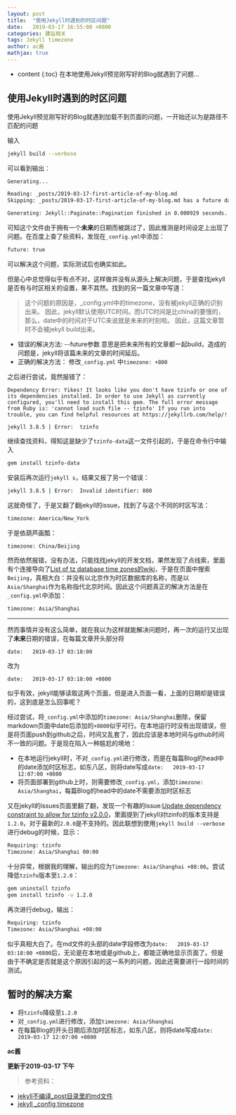 ```yaml
---
layout: post
title:  "使用Jekyll时遇到的时区问题"
date:   2019-03-17 16:55:00 +0800
categories: 建站相关
tags: Jekyll timezone
author: ac酱
mathjax: true
---
```


* content
{:toc}
在本地使用Jekyll预览刚写好的Blog就遇到了问题...



## 使用Jekyll时遇到的时区问题
使用Jekyll预览刚写好的Blog就遇到加载不到页面的问题，一开始还以为是路径不匹配的问题

输入
```bash
jekyll build --verbose 
```
可以看到输出：
```bash
Generating...

Reading: _posts/2019-03-17-first-article-of-my-blog.md
Skipping: _posts/2019-03-17-first-article-of-my-blog.md has a future date

Generating: Jekyll::Paginate::Pagination finished in 0.000929 seconds.
```
可知这个文件由于拥有一个**未来**的日期而被跳过了，因此推测是时间设定上出现了问题。在百度上查了些资料，发现在`_config.yml`中添加：
```xml
future: true
```
可以解决这个问题，实际测试后也确实如此。

但是心中总觉得似乎有点不对，这样做并没有从源头上解决问题，于是查找jekyll是否有与时区相关的设置，果不其然。找到的另一篇文章中写道：

> 这个问题的原因是，_config.yml中的timezone，没有被jekyll正确的识别出来。
因此，jekyll默认使用UTC时间。而UTC时间是比china的要慢的，那么，date中的时间对于UTC来说就是未来的时刻啦。
因此，这篇文章暂时不会被jekyll build出来。
* 错误的解决方法:
--future参数  意思是把未来所有的文章都一起build，造成的问题是，jekyll将该篇未来的文章的时间延后。
* 正确的解决方法：
修改`_config.yml` 中`timezone: +800`

之后进行尝试，竟然报错了：

    Dependency Error: Yikes! It looks like you don't have tzinfo or one of its dependencies installed. In order to use Jekyll as currently configured, you'll need to install this gem. The full error message from Ruby is: 'cannot load such file -- tzinfo' If you run into trouble, you can find helpful resources at https://jekyllrb.com/help/!

    jekyll 3.8.5 | Error:  tzinfo

继续查找资料，得知这是缺少了`tzinfo-data`这一文件引起的，于是在命令行中输入
```bash
gem install tzinfo-data
```
安装后再次运行`jekyll s`，结果又报了另一个错误：
```bash
jekyll 3.8.5 | Error:  Invalid identifier: 800
```
这就奇怪了，于是又翻了翻jekyll的issue，找到了与这个不同的时区写法：
```xml
timezone: America/New_York
```
于是依葫芦画瓢：
```xml
timezone: China/Beijing
```
然而依然报错，没有办法，只能找找jekyll的开发文档，果然发现了点线索，里面有个连接导向了[List of tz database time zones的wiki](https://en.wikipedia.org/wiki/List_of_tz_database_time_zones)，于是在页面中搜索`Beijing`，真相大白：并没有以北京作为时区数据库的名称，而是以`Asia/Shanghai`作为名称指代北京时间。因此这个问题真正的解决方法是在`_config.yml`中添加：
```xml
timezone: Asia/Shanghai
```

---

然而事情并没有这么简单，就在我以为这样就能解决问题时，再一次的运行又出现了**未来**日期的错误，在每篇文章开头部分将

    date:   2019-03-17 03:18:00

改为

    date:   2019-03-17 03:18:00 +0800

似乎有效，jekyll能够读取这两个页面，但是进入页面一看，上面的日期却是错误的，这到底是怎么回事呢？

经过尝试，将`_config.yml`中添加的`timezone: Asia/Shanghai`删除，保留markdown页面中date后添加的`+0800`似乎可行。在本地运行时没有出现错误，但是将页面push到github之后，时间又乱套了，因此应该是本地时间与github时间不一致的问题。于是现在陷入一种尴尬的境地：
* 在本地运行jekyll时，不对`_config.yml`进行修改，而是在每篇Blog的head中的date添加时区标志，如东八区，则将date写成`date:   2019-03-17 12:07:00 +0800`
* 将页面部署到github上时，则需要修改`_config.yml`，添加`timezone: Asia/Shanghai`，每篇Blog的head中的date不需要添加时区标志

又在jekyll的issues页面里翻了翻，发现一个有趣的issue:[Update dependency constraint to allow for tzinfo v2.0.0](https://github.com/jekyll/jekyll/issues/7565)，里面提到了jekyll对tzinfo的版本支持是`1.2.0`，对于最新的`2.0.0`是不支持的。因此联想到使用`jekyll build --verbose`进行debug的时候，显示：
```bash
Requiring: tzinfo
Timezone: Asia/Shanghai 00:00
```
十分异常，根据我的理解，输出的应为`Timezone: Asia/Shanghai +08:00`。尝试降低`tzinfo`版本至`1.2.0`：
```bash
gem uninstall tzinfo
gem install tzinfo -v 1.2.0
```
再次进行debug，输出：
```bash
Requiring: tzinfo
Timezone: Asia/Shanghai +08:00
```
似乎真相大白了。在md文件的头部的date字段修改为`date:   2019-03-17 03:18:00 +0800`后，无论是在本地或是github上，都能正确地显示页面了。但是由于不确定是否就是这个原因引起的这一系列的问题，因此还需要进行一段时间的测试。

## 暂时的解决方案

* 将`tzinfo`降级至`1.2.0`
* 对`_config.yml`进行修改，添加`timezone: Asia/Shanghai`
* 在每篇Blog的开头日期后添加时区标志，如东八区，则将date写成`date:   2019-03-17 12:07:00 +0800`


**ac酱**

**更新于2019-03-17 下午**


> 参考资料：
* [jekyll不编译_post目录里的md文件](https://ferrisyu.com/2018/03/28/jekyll_not_gen_html.html)
* [jekyll _config timezone](https://blog.csdn.net/think_ycx/article/details/77460567)